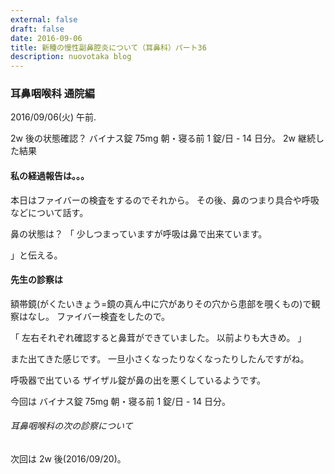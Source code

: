 ```yaml
---
external: false
draft: false
date: 2016-09-06
title: 新種の慢性副鼻腔炎について（耳鼻科）パート36
description: nuovotaka blog
---
```


### 耳鼻咽喉科 通院編

2016/09/06(火) 午前.

2w 後の状態確認？
バイナス錠 75mg 朝・寝る前 1 錠/日 - 14 日分。
2w 継続した結果

#### 私の経過報告は。。。

本日はファイバーの検査をするのでそれから。
その後、鼻のつまり具合や呼吸などについて話す。

鼻の状態は？
「
少しつまっていますが呼吸は鼻で出来ています。

」と伝える。

#### 先生の診察は

額帯鏡(がくたいきょう=鏡の真ん中に穴がありその穴から患部を覗くもの)で観察はなし。
ファイバー検査をしたので。

「
左右それぞれ確認すると鼻茸ができていました。
以前よりも大きめ。
」

また出てきた感じです。
一旦小さくなったりなくなったりしたんですがね。

呼吸器で出ている
ザイザル錠が鼻の出を悪くしているようです。

今回は
バイナス錠 75mg 朝・寝る前 1 錠/日 - 14 日分。

###### 耳鼻咽喉科の次の診察について

次回は 2w 後(2016/09/20)。
